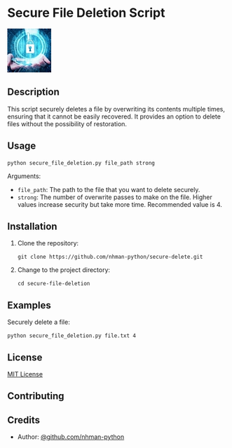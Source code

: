 
   # Secure File Deletion Script

   ![Secure File Deletion Banner](https://github.com/nhman-python/secure-delete/blob/main/logo.png)

   ## Description

   This script securely deletes a file by overwriting its contents multiple times, ensuring that it cannot be easily recovered. It provides an option to delete files without the possibility of restoration.

   ## Usage

   ```
   python secure_file_deletion.py file_path strong
   ```

   Arguments:
   - `file_path`: The path to the file that you want to delete securely.
   - `strong`: The number of overwrite passes to make on the file. Higher values increase security but take more time. Recommended value is 4.

   ## Installation

   1. Clone the repository:
      ```
      git clone https://github.com/nhman-python/secure-delete.git
      ```

   2. Change to the project directory:
      ```
      cd secure-file-deletion
      ```

   ## Examples

   Securely delete a file:
   ```shell
   python secure_file_deletion.py file.txt 4
   ```

   ## License

   [MIT License](https://github.com/nhman-python/secure-delete/blob/main/LICENSE)

   ## Contributing

   ## Credits

   - Author: [@github.com/nhman-python](https://github.com/nhman-python)

